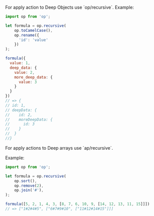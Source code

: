 For apply action to Deep Objects use \`op/recursive\`. Example:

```js
import op from 'op';

let formula = op.recursive(
    op.toCamelCase(),
    op.rename({
      'id': 'value'
    })
);

formula({
  value: 1,
  deep_data: {
    value: 2,
    more_deep_data: {
      value: 3
    }
  }
})
// => {
// id: 1,
// deepData: {
//    id: 2,
//    moreDeepData: {
//      id: 3
//    }
//  }
//}
```

For apply actions to Deep arrays use \`ap/recursive\`.

Example:

```js
import op from 'op';

let formula = op.recursive(
    op.sort(),
    op.remove(2),
    op.join('#'),
);

formula([5, 2, 1, 4, 3, [8, 7, 6, 10, 9, [14, 12, 13, 11, 15]]])
// => ["1#2#4#5", ["6#7#9#10", ["11#12#14#15"]]]
```



